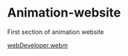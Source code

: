 # Animation-website
First section of animation website

[webDeveloper.webm](https://user-images.githubusercontent.com/49608491/205271927-c372b5aa-84fe-490a-9f25-cf1cbe710aec.webm)
